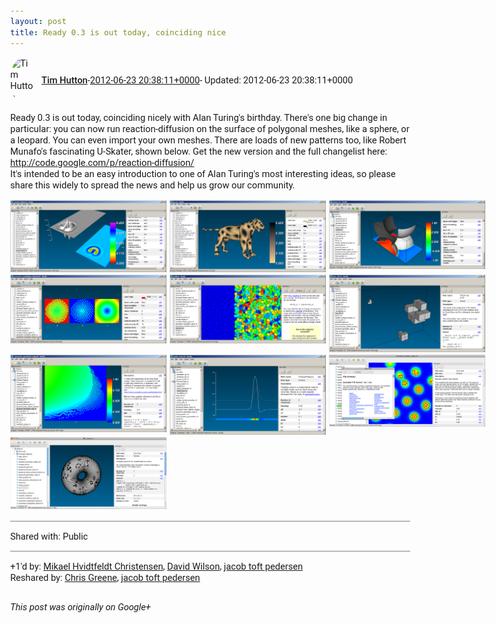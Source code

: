 ```yaml
---
layout: post
title: Ready 0.3 is out today, coinciding nice
---
```


<html><head><meta charset="utf-8"><title>Ready 0.3 is out today, coinciding nicely with Alan Turing&amp;#39;s birthday. Th...</title><style>body {font: 11pt Roboto, Arial, sans-serif; max-width: 640px; margin: 24px;}.author-photo {border-radius: 50%; margin-right: 10px; width: 40px;}.author {font-weight: 500;}.main-content {margin: 15px 0 15px;}.post-title {font-weight: bold;}.location {display: block; margin-top: 15px;}.location img {float: left; margin-right: 5px; width: 20px;}.media-link {display: inline-block; max-width: 100%; vertical-align: top;}.media-link p {margin-top: 5px; max-height: 4em; overflow: scroll;}.media {max-height: 100vh; max-width: 100%;}.video-placeholder {background: black; display: flex; height: 300px; max-width: 100%; width: 640px;}.play-icon {border-bottom: 30px solid transparent; border-left: 50px solid white; border-top: 30px solid transparent; color: white; margin: auto;}.album {max-height: 800px; overflow: scroll; width: calc(100vw - 48px);}.album .media-link {margin-right: 5px; max-width: 250px;}.album .media {max-height: 250px;}.link-embed {border-top: 1px solid lightgrey; display: block; margin-top: 20px;}.link-embed img {max-width: 100%;}.inline-link-embed {display: block;}.inline-link-embed img {vertical-align: middle;}.link-title {display: inline-block; font-size: medium; font-weight: 300; padding-left: 1em;}.reshare-attribution {display: block; font-weight: bold; margin-bottom: 10px;}.poll-image {margin-bottom: 5px; max-height: 300px; max-width: 500px;}.poll-choice {align-items: center; display: flex; margin-bottom: 5px; max-width: 500px;}.poll-choice-percentage {background-color: lightblue; height: 100%; left: 0; position: absolute; z-index: -1;}.poll-choice-selected {margin-right: 5px;}.poll-choice-results {border: 1px solid lightgray; border-radius: 5px; display: flex; line-height: 40px; overflow: hidden; padding: 0 8px; position: relative;}.poll-choice-results, .poll-choice-description {flex-grow: 1; margin-right: 10px;}.poll-choice-image {width: 100%;}.poll-choice-image, .poll-choice-image img {max-height: 40px; max-width: 100px;}.poll-choice-votes {max-height: 100px; overflow: auto;}.plus-entity-embed {color: black; display: block; text-decoration: none;}.plus-entity-embed-cover-photo {max-height: 300px; max-width: 100%;}.plus-entity-embed-info {padding: 0 1em 1em;}.plus-entity-embed-info h2 {font-weight: 500; margin: 10px 0;}.plus-entity-embed-info p {font-size: small; margin: 0;}.collection-owner-avatar {border-radius: 50%; border: 2px solid white; height: 40px; margin-top: -22px;}.visibility {padding: 1em 0; border-top: 1px solid grey;}.post-activity {padding: 1em 0; border-top: 1px solid grey;}.comments {border-top: 1px solid gray; padding-top: 1em;}.comment + .comment {margin-top: 1em;}.comment .media-link, .comment .inline-link-embed {margin-top: 5px;}</style></head><body><div style="margin-bottom:1em;"><div style="display:flex; align-items:center"><img class="author-photo" src="https://lh4.googleusercontent.com/-epo4ZZKNqEw/AAAAAAAAAAI/AAAAAAAAVSU/qu3LpcHEnoQ/s64-c/photo.jpg" alt="Tim Hutton"><a href="https://plus.google.com/+TimHutton" target="_blank" class="author">Tim Hutton</a> - <a target="_blank" href="https://plus.google.com/+TimHutton/posts/SeQ1A2QU1q9">2012-06-23 20:38:11+0000</a><span> - Updated: 2012-06-23 20:38:11+0000</span></div><div class="main-content">Ready 0.3 is out today, coinciding nicely with Alan Turing&#39;s birthday. There&#39;s one big change in particular: you can now run reaction-diffusion on the surface of polygonal meshes, like a sphere, or a leopard. You can even import your own meshes. There are loads of new patterns too, like Robert Munafo&#39;s fascinating U-Skater, shown below. Get the new version and the full changelist here:<br><a rel="nofollow" target="_blank" href="http://code.google.com/p/reaction-diffusion/" class="ot-anchor bidi_isolate" jslog="10929; track:click" dir="ltr">http://code.google.com/p/reaction-diffusion/</a><br>It&#39;s intended to be an easy introduction to one of Alan Turing&#39;s most interesting ideas, so please share this widely to spread the news and help us grow our community.</div><div class="album"><a href="/assets/Ready0.3win_screenshot_uskate.png" target="_blank" class="media-link"><img src="/assets/Ready0.3win_screenshot_uskate.png" alt="Image" class="media"></a><a href="/assets/Ready0.3win_screenshot_lion.png" target="_blank" class="media-link"><img src="/assets/Ready0.3win_screenshot_lion.png" alt="Image" class="media"></a><a href="/assets/Ready0.3win_screenshot_pulsate.png" target="_blank" class="media-link"><img src="/assets/Ready0.3win_screenshot_pulsate.png" alt="Image" class="media"></a><a href="/assets/Ready0.3win_screenshot_param_mod2.png" target="_blank" class="media-link"><img src="/assets/Ready0.3win_screenshot_param_mod2.png" alt="Image" class="media"></a><a href="/assets/Ready0.3win_screenshot_penrose.png" target="_blank" class="media-link"><img src="/assets/Ready0.3win_screenshot_penrose.png" alt="Image" class="media"></a><a href="/assets/Ready0.3win_screenshot_bays_3D.png" target="_blank" class="media-link"><img src="/assets/Ready0.3win_screenshot_bays_3D.png" alt="Image" class="media"></a><a href="/assets/Ready0.3win_screenshot_gs_param_map.png" target="_blank" class="media-link"><img src="/assets/Ready0.3win_screenshot_gs_param_map.png" alt="Image" class="media"></a><a href="/assets/Ready0.3win_screenshot_squid_axon.png" target="_blank" class="media-link"><img src="/assets/Ready0.3win_screenshot_squid_axon.png" alt="Image" class="media"></a><a href="/assets/Ready0.3mac_screenshot_spots.png" target="_blank" class="media-link"><img src="/assets/Ready0.3mac_screenshot_spots.png" alt="Image" class="media"></a><a href="/assets/Ready0.3mac_screenshot_torus.png" target="_blank" class="media-link"><img src="/assets/Ready0.3mac_screenshot_torus.png" alt="Image" class="media"></a></div></div><div class="visibility">Shared with: Public</div><div class="post-activity"><div class="plus-oners">+1'd by: <a href="https://plus.google.com/108188448748343517647">Mikael Hvidtfeldt Christensen</a>, <a href="https://plus.google.com/111670118089446873689">David Wilson</a>, <a href="https://plus.google.com/+jacobtoftpedersen">jacob toft pedersen</a></div><div class="resharers">Reshared by: <a href="https://plus.google.com/113104439773433072231">Chris Greene</a>, <a href="https://plus.google.com/+jacobtoftpedersen">jacob toft pedersen</a></div></div></body></html>

<i>This post was originally on Google+</i>